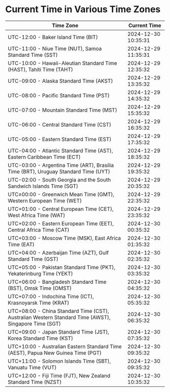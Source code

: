 # Current Time in Various Time Zones

| Time Zone | Current Time |
|-----------|--------------|
| UTC-12:00 - Baker Island Time (BIT) | 2024-12-30 10:35:31 |
| UTC-11:00 - Niue Time (NUT), Samoa Standard Time (SST) | 2024-12-29 11:35:31 |
| UTC-10:00 - Hawaii-Aleutian Standard Time (HAST), Tahiti Time (TAHT) | 2024-12-29 12:35:32 |
| UTC-09:00 - Alaska Standard Time (AKST) | 2024-12-29 13:35:32 |
| UTC-08:00 - Pacific Standard Time (PST) | 2024-12-29 14:35:32 |
| UTC-07:00 - Mountain Standard Time (MST) | 2024-12-29 15:35:32 |
| UTC-06:00 - Central Standard Time (CST) | 2024-12-29 16:35:32 |
| UTC-05:00 - Eastern Standard Time (EST) | 2024-12-29 17:35:32 |
| UTC-04:00 - Atlantic Standard Time (AST), Eastern Caribbean Time (ECT) | 2024-12-29 18:35:32 |
| UTC-03:00 - Argentina Time (ART), Brasília Time (BRT), Uruguay Standard Time (UYT) | 2024-12-29 19:35:32 |
| UTC-02:00 - South Georgia and the South Sandwich Islands Time (SGT) | 2024-12-29 20:35:32 |
| UTC±00:00 - Greenwich Mean Time (GMT), Western European Time (WET) | 2024-12-29 22:35:32 |
| UTC+01:00 - Central European Time (CET), West Africa Time (WAT) | 2024-12-29 23:35:32 |
| UTC+02:00 - Eastern European Time (EET), Central Africa Time (CAT) | 2024-12-30 00:35:32 |
| UTC+03:00 - Moscow Time (MSK), East Africa Time (EAT) | 2024-12-30 01:35:32 |
| UTC+04:00 - Azerbaijan Time (AZT), Gulf Standard Time (GST) | 2024-12-30 02:35:32 |
| UTC+05:00 - Pakistan Standard Time (PKT), Yekaterinburg Time (YEKT) | 2024-12-30 03:35:32 |
| UTC+06:00 - Bangladesh Standard Time (BST), Omsk Time (OMST) | 2024-12-30 04:35:32 |
| UTC+07:00 - Indochina Time (ICT), Krasnoyarsk Time (KRAT) | 2024-12-30 05:35:32 |
| UTC+08:00 - China Standard Time (CST), Australian Western Standard Time (AWST), Singapore Time (SGT) | 2024-12-30 06:35:32 |
| UTC+09:00 - Japan Standard Time (JST), Korea Standard Time (KST) | 2024-12-30 07:35:32 |
| UTC+10:00 - Australian Eastern Standard Time (AEST), Papua New Guinea Time (PGT) | 2024-12-30 09:35:32 |
| UTC+11:00 - Solomon Islands Time (SBT), Vanuatu Time (VUT) | 2024-12-30 09:35:32 |
| UTC+12:00 - Fiji Time (FJT), New Zealand Standard Time (NZST) | 2024-12-30 10:35:32 |

